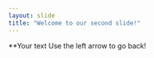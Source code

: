 ```yaml
---
layout: slide
title: "Welcome to our second slide!"
---
```

**Your text
Use the left arrow to go back!
